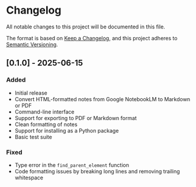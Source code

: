 # Changelog

All notable changes to this project will be documented in this file.

The format is based on [Keep a Changelog](https://keepachangelog.com/en/1.0.0/),
and this project adheres to [Semantic Versioning](https://semver.org/spec/v2.0.0.html).

## [0.1.0] - 2025-06-15

### Added
- Initial release
- Convert HTML-formatted notes from Google NotebookLM to Markdown or PDF
- Command-line interface
- Support for exporting to PDF or Markdown format
- Clean formatting of notes
- Support for installing as a Python package
- Basic test suite

### Fixed
- Type error in the `find_parent_element` function
- Code formatting issues by breaking long lines and removing trailing whitespace
